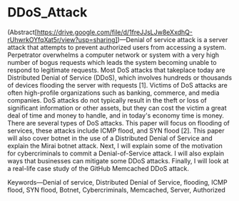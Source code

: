 # DDoS_Attack

(Abstract[https://drive.google.com/file/d/1freJJsLJw8eXxdhQ-rUhwrkOYfqXat5r/view?usp=sharing])—Denial of service attack is a server attack that attempts to prevent authorized users from accessing a system. Perpetrator overwhelms a computer network or system with a very high number of bogus requests which leads the system becoming unable to respond to legitimate requests. Most DoS attacks that takeplace today are Distributed Denial of Service (DDoS), which involves hundreds or thousands of devices flooding the server with requests [1]. Victims of DoS attacks are often high-profile organizations such as banking, commerce, and media companies. DoS attacks do not typically result in the theft or loss of significant information or other assets, but they can cost the victim a great deal of time and money to handle, and in today's economy time is money. There are several types of DoS attacks. This paper will focus on flooding of services, these attacks include ICMP flood, and SYN flood [2]. This paper will also cover botnet in the use of a Distributed Denial of Service and explain the Mirai botnet attack. Next, I will explain some of the motivation for cybercriminals to commit a Denial-of-Service attack. I will also explain ways that businesses can mitigate some DDoS attacks. Finally, I will look at a real-life case study of the GitHub Memcached DDoS attack.


Keywords—Denial of service, Distributed  Denial  of  Service, flooding, ICMP   flood, SYN flood, Botnet, Cybercriminals, Memcached, Server, Authorized
